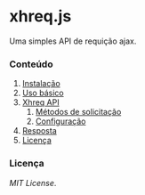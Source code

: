 # xhreq.js

Uma simples API de requição ajax.

### Conteúdo

1. [Instalação](#instalacao)
1. [Uso básico](#uso-basico)
1. [Xhreq API](#xhreq-api)
    1. [Métodos de solicitação](metodos-solicitacao)
    1. [Configuração](configuracao)
1. [Resposta](#resposta)
1. [Licença](#licenca)


<a name="licenca"></a>
### Licença

*MIT License*.
